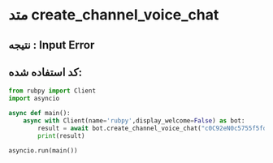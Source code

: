 # متد create_channel_voice_chat
## نتیجه : Input Error
## کد استفاده شده:
```python
from rubpy import Client
import asyncio

async def main():
    async with Client(name='rubpy',display_welcome=False) as bot:
        result = await bot.create_channel_voice_chat("c0C92eN0c5755f5fda516d98cb13cd4a")
        print(result)

asyncio.run(main())
```
